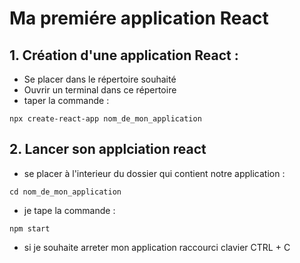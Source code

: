 # Ma premiére application React

## 1. Création d'une application React :
- Se placer dans le répertoire souhaité
- Ouvrir un terminal dans ce répertoire
- taper la commande :

```
npx create-react-app nom_de_mon_application
```

## 2. Lancer son applciation react
- se placer à l'interieur du dossier qui contient notre application :

```
cd nom_de_mon_application
```

- je tape la commande :

```
npm start
```

- si je souhaite arreter mon application raccourci clavier CTRL + C





